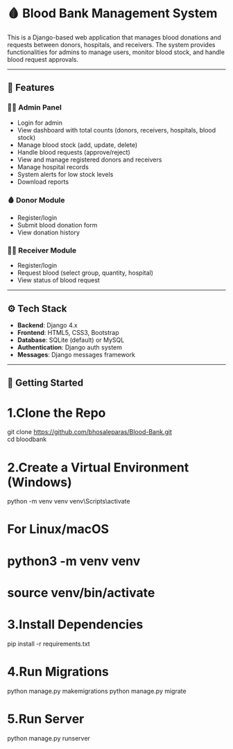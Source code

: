 # 🩸 Blood Bank Management System

This is a Django-based web application that manages blood donations and requests between donors, hospitals, and receivers. The system provides functionalities for admins to manage users, monitor blood stock, and handle blood request approvals.

---

## 🔧 Features

### 👨‍⚕️ Admin Panel
- Login for admin
- View dashboard with total counts (donors, receivers, hospitals, blood stock)
- Manage blood stock (add, update, delete)
- Handle blood requests (approve/reject)
- View and manage registered donors and receivers
- Manage hospital records
- System alerts for low stock levels
- Download reports

### 🩸 Donor Module
- Register/login
- Submit blood donation form
- View donation history

### 🧍‍♀️ Receiver Module
- Register/login
- Request blood (select group, quantity, hospital)
- View status of blood request

---

## ⚙️ Tech Stack

- **Backend**: Django 4.x
- **Frontend**: HTML5, CSS3, Bootstrap
- **Database**: SQLite (default) or MySQL
- **Authentication**: Django auth system
- **Messages**: Django messages framework

---

## 🚀 Getting Started

# 1.Clone the Repo
git clone https://github.com/bhosaleparas/Blood-Bank.git
<br>
cd bloodbank

# 2.Create a Virtual Environment (Windows)
python -m venv venv
venv\Scripts\activate
# For Linux/macOS
# python3 -m venv venv
# source venv/bin/activate

# 3.Install Dependencies
pip install -r requirements.txt

# 4.Run Migrations
python manage.py makemigrations
python manage.py migrate

# 5.Run Server
python manage.py runserver
